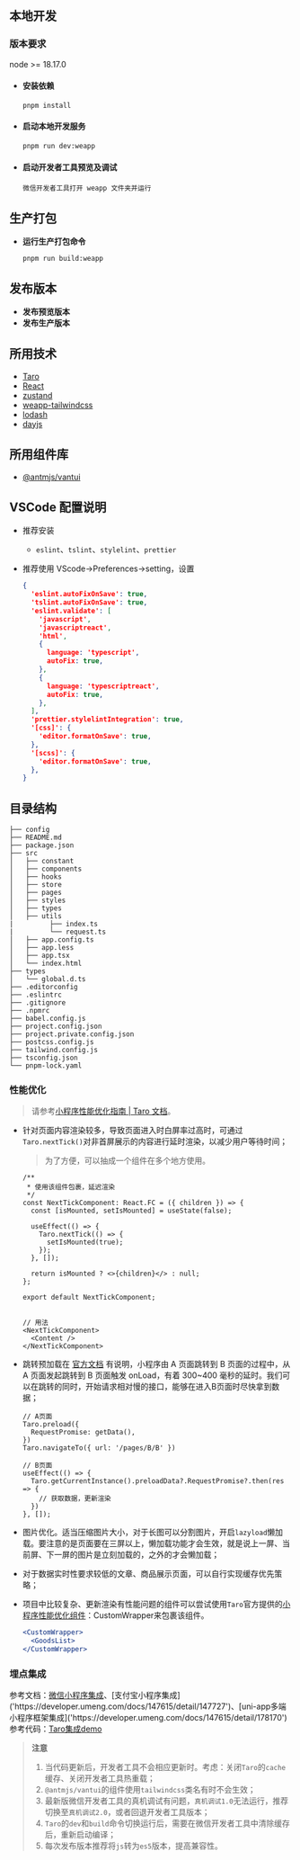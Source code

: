 ## 本地开发

### 版本要求
node >= 18.17.0

- #### 安装依赖

  ```shell
  pnpm install
  ```
- #### 启动本地开发服务

  ```shell
  pnpm run dev:weapp
  ```
- #### 启动开发者工具预览及调试

  ```shell
  微信开发者工具打开 weapp 文件夹并运行
  ```

## 生产打包

- **运行生产打包命令**

  ```shell
  pnpm run build:weapp
  ```

  

## 发布版本

- **发布预览版本**
- **发布生产版本**



## 所用技术

- [Taro](https://taro-docs.jd.com/docs)
- [React](https://github.com/zenghongtu/react-use-chinese/blob/master/README.md)
- [zustand](https://zustand.docs.pmnd.rs/getting-started/introduction)
- [weapp-tailwindcss](https://weapp-tw.icebreaker.top/docs/quick-start/frameworks/taro)
- [lodash](https://www.lodashjs.com/)
- [dayjs](https://day.js.org/zh-CN/)

## 所用组件库

- [@antmjs/vantui](https://antmjs.github.io/vantui/#/home)




## VSCode 配置说明

- 推荐安装

  - `eslint`、`tslint`、`stylelint`、`prettier`
  
- 推荐使用 VScode->Preferences->setting，设置

  ```json
  {
    'eslint.autoFixOnSave': true,
    'tslint.autoFixOnSave': true,
    'eslint.validate': [
      'javascript',
      'javascriptreact',
      'html',
      {
        language: 'typescript',
        autoFix: true,
      },
      {
        language: 'typescriptreact',
        autoFix: true,
      },
    ],
    'prettier.stylelintIntegration': true,
    '[css]': {
      'editor.formatOnSave': true,
    },
    '[scss]': {
      'editor.formatOnSave': true,
    },
  }
  ```

## 目录结构

```text
├── config
├── README.md
├── package.json
├── src
│   ├── constant
│   ├── components
│   ├── hooks
│   ├── store
│   ├── pages
│   ├── styles
│   ├── types
│   ├── utils
|	      ├── index.ts
|	      └── request.ts
│   ├── app.config.ts
│   ├── app.less
│   ├── app.tsx
│   └── index.html
├── types
│   └── global.d.ts
├── .editorconfig
├── .eslintrc
├── .gitignore
├── .npmrc
├── babel.config.js
├── project.config.json
├── project.private.config.json
├── postcss.config.js
├── tailwind.config.js
├── tsconfig.json
└── pnpm-lock.yaml
```


### 性能优化

> 请参考[小程序性能优化指南 | Taro 文档](https://nervjs.github.io/taro-docs/docs/optimized)。

- 针对页面内容渲染较多，导致页面进入时白屏率过高时，可通过`Taro.nextTick()`对非首屏展示的内容进行延时渲染，以减少用户等待时间；

  > 为了方便，可以抽成一个组件在多个地方使用。

  ```tsx
  /**
   * 使用该组件包裹，延迟渲染
   */
  const NextTickComponent: React.FC = ({ children }) => {
    const [isMounted, setIsMounted] = useState(false);
  
    useEffect(() => {
      Taro.nextTick(() => {
        setIsMounted(true);
      });
    }, []);
  
    return isMounted ? <>{children}</> : null;
  };
  
  export default NextTickComponent;
  
  
  // 用法
  <NextTickComponent>
    <Content />
  </NextTickComponent>
  ```

  

- 跳转预加载在 [官方文档](https://link.juejin.cn/?target=https%3A%2F%2Ftaro-docs.jd.com%2Fdocs%2Foptimized%23%E8%B7%B3%E8%BD%AC%E9%A2%84%E5%8A%A0%E8%BD%BD) 有说明，小程序由 A 页面跳转到 B 页面的过程中，从 A 页面发起跳转到 B 页面触发 onLoad，有着 300~400 毫秒的延时。我们可以在跳转的同时，开始请求相对慢的接口，能够在进入B页面时尽快拿到数据；

  ```tsx
  // A页面
  Taro.preload({
    RequestPromise: getData(),
  })
  Taro.navigateTo({ url: '/pages/B/B' })
  
  // B页面
  useEffect(() => {
    Taro.getCurrentInstance().preloadData?.RequestPromise?.then(res => {
      // 获取数据，更新渲染
    })
  }, []);
  ```

- 图片优化。适当压缩图片大小，对于长图可以分割图片，开启`lazyload`懒加载。要注意的是页面要在三屏以上，懒加载功能才会生效，就是说上一屏、当前屏、下一屏的图片是立刻加载的，之外的才会懒加载；

- 对于数据实时性要求较低的文章、商品展示页面，可以自行实现缓存优先策略；

- 项目中比较复杂、更新渲染有性能问题的组件可以尝试使用`Taro`官方提供的[小程序性能优化组件](https://link.juejin.cn/?target=https%3A%2F%2Ftaro-docs.jd.com%2Fblog%2F2021-03-10-taro-3-1-lts%232-%E6%96%B0%E5%A2%9E%E5%B0%8F%E7%A8%8B%E5%BA%8F%E6%80%A7%E8%83%BD%E4%BC%98%E5%8C%96%E7%BB%84%E4%BB%B6-customwrapper)：CustomWrapper来包裹该组件。

  ```jsx
  <CustomWrapper>  
    <GoodsList>
  </CustomWrapper>
  ```


### 埋点集成

参考文档：[微信小程序集成]('https://developer.umeng.com/docs/147615/detail/147619')、[支付宝小程序集成]('https://developer.umeng.com/docs/147615/detail/147727')、[uni-app多端小程序框架集成]('https://developer.umeng.com/docs/147615/detail/178170')
参考代码：[Taro集成demo]('https://github.com/umeng/mp-demos/tree/master/taro')



> **注意**
>
> 1. 当代码更新后，开发者工具不会相应更新时。考虑：关闭`Taro`的`cache`缓存、关闭开发者工具热重载；
> 2. `@antmjs/vantui`的组件使用`tailwindcss`类名有时不会生效；
> 3. 最新版微信开发者工具的真机调试有问题，`真机调试1.0`无法运行，推荐切换至`真机调试2.0`，或者回退开发者工具版本；
> 4. `Taro`的`dev`和`build`命令切换运行后，需要在微信开发者工具中清除缓存后，重新启动编译；
> 5. 每次发布版本推荐将`js`转为`es5`版本，提高兼容性。
